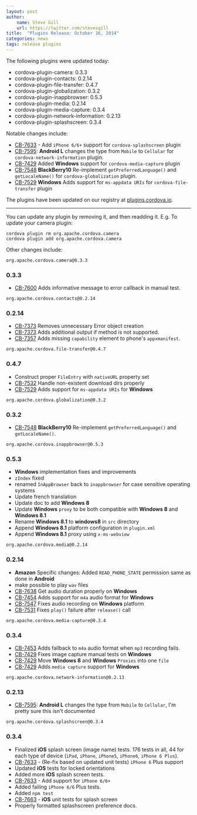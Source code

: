 ```yaml
---
layout: post
author:
    name: Steve Gill
    url: https://twitter.com/stevesgill
title:  "Plugins Release: October 16, 2014"
categories: news
tags: release plugins
---
```

The following plugins were updated today:

* cordova-plugin-camera: 0.3.3
* cordova-plugin-contacts: 0.2.14
* cordova-plugin-file-transfer: 0.4.7
* cordova-plugin-globalization: 0.3.2
* cordova-plugin-inappbrowser: 0.5.3
* cordova-plugin-media: 0.2.14
* cordova-plugin-media-capture: 0.3.4
* cordova-plugin-network-information: 0.2.13
* cordova-plugin-splashscreen: 0.3.4

Notable changes include:

* [CB-7633](https://issues.apache.org/jira/browse/CB-7633) - Add `iPhone 6/6+` support for `cordova-splashscreen` plugin
* [CB-7595](https://issues.apache.org/jira/browse/CB-7595): **Android L** changes the type from `Mobile` to `Cellular` for `cordova-network-information` plugin.
* [CB-7429](https://issues.apache.org/jira/browse/CB-7429) Added **Windows** support for `cordova-media-capture` plugin 
* [CB-7548](https://issues.apache.org/jira/browse/CB-7548) **BlackBerry10** Re-implement `getPreferredLanguage()` and `getLocaleName()` for `cordova-globalization` plugin.
* [CB-7529](https://issues.apache.org/jira/browse/CB-7529) **Windows** Adds support for `ms-appdata URIs` for `cordova-file-transfer` plugin 

The plugins have been updated on our registry at [plugins.cordova.io](http://plugins.cordova.io/).

----
You can update any plugin by removing it, and then readding it. E.g. To update your camera plugin:

    cordova plugin rm org.apache.cordova.camera
    cordova plugin add org.apache.cordova.camera

Other changes include:
<!--more-->

`org.apache.cordova.camera@0.3.3`
### 0.3.3 
* [CB-7600](https://issues.apache.org/jira/browse/CB-7600) Adds informative message to error callback in manual test.

`org.apache.cordova.contacts@0.2.14`
### 0.2.14 
* [CB-7373](https://issues.apache.org/jira/browse/CB-7373) Removes unnecessary Error object creation
* [CB-7373](https://issues.apache.org/jira/browse/CB-7373) Adds additional output if method is not supported.
* [CB-7357](https://issues.apache.org/jira/browse/CB-7357) Adds missing `capability` element to phone's `appxmanifest`.

`org.apache.cordova.file-transfer@0.4.7`
### 0.4.7 
* Construct proper `FileEntry` with `nativeURL` property set
* [CB-7532](https://issues.apache.org/jira/browse/CB-7532) Handle non-existent download dirs properly
* [CB-7529](https://issues.apache.org/jira/browse/CB-7529) Adds support for `ms-appdata URIs` for **Windows**

`org.apache.cordova.globalization@0.3.2`
### 0.3.2 
* [CB-7548](https://issues.apache.org/jira/browse/CB-7548) **BlackBerry10** Re-implement `getPreferredLanguage()` and `getLocaleName()`.

`org.apache.cordova.inappbrowser@0.5.3`
### 0.5.3 
* **Windows** implementation fixes and improvements
* `zIndex` fixed
* renamed `InAppBrowser` back to `inappbrowser` for case sensitive operating systems
* Update french translation
* Update doc to add **Windows 8**
* Update **Windows** `proxy` to be both compatible with **Windows 8** and **Windows 8.1**
* Rename **Windows 8.1** to **windows8** in `src` directory
* Append **Windows 8.1** platform configuration in `plugin.xml`
* Append **Windows 8.1** proxy using `x-ms-webview`

`org.apache.cordova.media@0.2.14`
### 0.2.14
* **Amazon** Specific changes: Added `READ_PHONE_STATE` permission same as done in **Android**
* make possible to play `wav` files
* [CB-7638](https://issues.apache.org/jira/browse/CB-7638) Get audio duration properly on **Windows**
* [CB-7454](https://issues.apache.org/jira/browse/CB-7454) Adds support for `m4a` audio format for **Windows**
* [CB-7547](https://issues.apache.org/jira/browse/CB-7547) Fixes audio recording on **Windows** platform
* [CB-7531](https://issues.apache.org/jira/browse/CB-7531) Fixes `play()` failure after `release()` call

`org.apache.cordova.media-capture@0.3.4`
### 0.3.4
* [CB-7453](https://issues.apache.org/jira/browse/CB-7453) Adds fallback to `m4a` audio format when `mp3` recording fails.
* [CB-7429](https://issues.apache.org/jira/browse/CB-7429) Fixes image capture manual tests on **Windows**
* [CB-7429](https://issues.apache.org/jira/browse/CB-7429) Move **Windows 8** and **Windows** `Proxies` into one `file`
* [CB-7429](https://issues.apache.org/jira/browse/CB-7429) Adds `media capture` support for **Windows**

`org.apache.cordova.network-information@0.2.13`
### 0.2.13 
* [CB-7595](https://issues.apache.org/jira/browse/CB-7595): **Android L** changes the type from `Mobile` to `Cellular`, I'm pretty sure this isn't documented

`org.apache.cordova.splashscreen@0.3.4`
### 0.3.4 
* Finalized **iOS** splash screen (image name) tests. 176 tests in all, 44 for each type of device (`iPad`, `iPhone`, `iPhone5`, `iPhone6`, `iPhone 6 Plus`).
* [CB-7633](https://issues.apache.org/jira/browse/CB-7633) - (Re-fix based on updated unit tests) `iPhone 6` Plus support
* Updated **iOS** tests for locked orientations
* Added more **iOS** splash screen tests.
* [CB-7633](https://issues.apache.org/jira/browse/CB-7633) - Add support for `iPhone 6/6+`
* Added failing `iPhone 6/6` Plus tests.
* Added `npm test`
* [CB-7663](https://issues.apache.org/jira/browse/CB-7663) - **iOS** unit tests for splash screen
* Properly formatted splashscreen preference docs.
